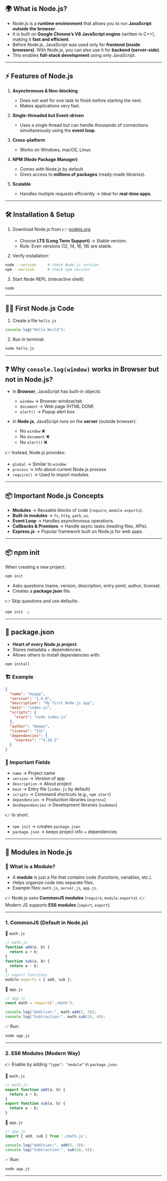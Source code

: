 



## 🌍 What is Node.js?

* Node.js is a **runtime environment** that allows you to run **JavaScript outside the browser**.
* It is built on **Google Chrome’s V8 JavaScript engine** (written in C++), making it **fast and efficient**.
* Before Node.js, JavaScript was used only for **frontend (inside browsers)**. With Node.js, you can also use it for **backend (server-side)**.
* This enables **full-stack development** using only JavaScript.

---

## ⚡ Features of Node.js

1. **Asynchronous & Non-blocking**

   * Does not wait for one task to finish before starting the next.
   * Makes applications very fast.

2. **Single-threaded but Event-driven**

   * Uses a single thread but can handle thousands of connections simultaneously using the **event loop**.

3. **Cross-platform**

   * Works on Windows, macOS, Linux.

4. **NPM (Node Package Manager)**

   * Comes with Node.js by default.
   * Gives access to **millions of packages** (ready-made libraries).

5. **Scalable**

   * Handles multiple requests efficiently → Ideal for **real-time apps**.

---

## 🛠 Installation & Setup

1. Download Node.js from 👉 [nodejs.org](https://nodejs.org)

   * Choose **LTS (Long Term Support)** → Stable version.
   * Rule: Even versions (12, 14, 16, 18) are stable.

2. Verify installation:

```bash
node --version     # check Node.js version
npm --version      # check npm version
```

3. Start Node REPL (interactive shell):

```bash
node
```

---

## 👩‍💻 First Node.js Code

1. Create a file `hello.js`

```js
console.log("Hello World");
```

2. Run in terminal:

```bash
node hello.js
```

---

## ❓ Why `console.log(window)` works in Browser but not in Node.js?

* In **Browser**, JavaScript has built-in objects:

  * `window` → Browser window/tab
  * `document` → Web page (HTML DOM)
  * `alert()` → Popup alert box

* In **Node.js**, JavaScript runs on the **server** (outside browser):

  * No `window` ❌
  * No `document` ❌
  * No `alert()` ❌

👉 Instead, Node.js provides:

* `global` → Similar to `window`
* `process` → Info about current Node.js process
* `require()` → Used to import modules

---

## 📦 Important Node.js Concepts

* **Modules** → Reusable blocks of code (`require`, `module.exports`).
* **Built-in modules** → `fs`, `http`, `path`, `os`.
* **Event Loop** → Handles asynchronous operations.
* **Callbacks & Promises** → Handle async tasks (reading files, APIs).
* **Express.js** → Popular framework built on Node.js for web apps.

---

## 📦 npm init

When creating a new project:

```bash
npm init
```

* Asks questions (name, version, description, entry point, author, license).
* Creates a **package.json** file.

👉 Skip questions and use defaults:

```bash
npm init -y
```

---

## 📄 package.json

* **Heart of every Node.js project**.
* Stores metadata + dependencies.
* Allows others to install dependencies with:

```bash
npm install
```

### 🏗 Example

```json
{
  "name": "myapp",
  "version": "1.0.0",
  "description": "My first Node.js app",
  "main": "index.js",
  "scripts": {
    "start": "node index.js"
  },
  "author": "Noman",
  "license": "ISC",
  "dependencies": {
    "express": "^4.18.2"
  }
}
```

### 🔑 Important Fields

* `name` → Project name
* `version` → Version of app
* `description` → About project
* `main` → Entry file (`index.js` by default)
* `scripts` → Command shortcuts (e.g., `npm start`)
* `dependencies` → Production libraries (`express`)
* `devDependencies` → Development libraries (`nodemon`)

👉 In short:

* `npm init` → creates `package.json`
* `package.json` → keeps project info + dependencies

---

## 📘 Modules in Node.js

### 🔹 What is a Module?

* A **module** is just a file that contains code (functions, variables, etc.).
* Helps organize code into separate files.
* Example files: `math.js`, `server.js`, `app.js`.

👉 Node.js uses **CommonJS modules** (`require`, `module.exports`).
👉 Modern JS supports **ES6 modules** (`import`, `export`).

---

### 1. CommonJS (Default in Node.js)

📄 `math.js`

```js
// math.js
function add(a, b) {
  return a + b;
}
function sub(a, b) {
  return a - b;
}
// export functions
module.exports = { add, sub };
```

📄 `app.js`

```js
// app.js
const math = require('./math');

console.log("Addition:", math.add(5, 3));
console.log("Subtraction:", math.sub(10, 4));
```

✅ Run:

```bash
node app.js
```

---

### 2. ES6 Modules (Modern Way)

👉 Enable by adding `"type": "module"` in `package.json`.

📄 `math.js`

```js
// math.js
export function add(a, b) {
  return a + b;
}
export function sub(a, b) {
  return a - b;
}
```

📄 `app.js`

```js
// app.js
import { add, sub } from './math.js';

console.log("Addition:", add(5, 3));
console.log("Subtraction:", sub(10, 4));
```

✅ Run:

```bash
node app.js
```

---


